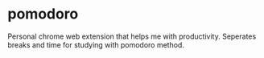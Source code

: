 # pomodoro
Personal chrome web extension that helps me with productivity. Seperates breaks and time for studying with pomodoro method. 
